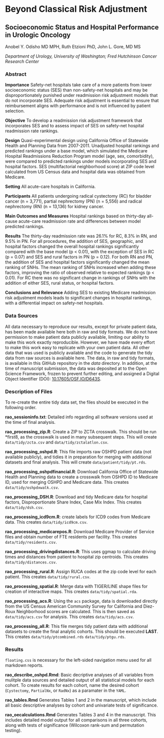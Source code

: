 # Beyond Classical Risk Adjustment
## Socioeconomic Status and Hospital Performance in Urologic Oncology

Anobel Y. Odisho MD MPH, Ruth Etzioni PhD, John L. Gore, MD MS

*Department of Urology, University of Washington; Fred Hutchinson Cancer Research Center*

### Abstract
**Importance**
Safety-net hospitals take care of a more patients from lower socioeconomic status (SES) than non-safety-net hospitals and may be disproportionately punished under readmission risk adjustment models that do not incorporate SES. Adequate risk adjustment is essential to ensure that reimbursement aligns with performance and is not influenced by patient selection. 

**Objective**
To develop a readmission risk adjustment framework that incorporates SES and to assess impact of SES on safety-net hospital readmission rate rankings.

**Design**
Quasi-experimental design using California Office of Statewide Health and Planning Data from 2007-2011. Unadjusted hospital rankings and predicted rankings under a base model, which simulated the Medicare Hospital Readmissions Reduction Program model (age, sex, comorbidity), were compared to predicted rankings under models incorporating SES and hospital factors. SES (multifactorial neighborhood score) at ZIP code level calculated from US Census data and hospital data was obtained from Medicare. 

**Setting**
All acute-care hospitals in California.

**Participants**
All patients undergoing radical cystectomy (RC) for bladder cancer (n = 3,771), partial nephrectomy (PN) (n = 5,556) and radical nephrectomy (RN) (n = 13,136) for kidney cancer.

**Main Outcomes and Measures**
Hospital rankings based on thirty-day all-cause acute-care readmission rate and differences between model predicted rankings. 

**Results**
The thirty-day readmission rate was 26.1% for RC, 8.3% in RN, and 9.5% in PN. For all procedures, the addition of SES, geographic, and hospital factors changed the overall hospital rankings significantly compared with the base model (p < 0.01), with the exception of SES in RC (p = 0.07) and SES and rural factors in PN (p = 0.12). For both RN and PN, the addition of SES and hospital factors significantly changed the mean ranking of SNHs. The mean ranking of SNHs increased when adding these factors, improving the ratio of observed relative to expected rankings (p < 0.01). For RC there was no significant change in rankings of SNHs with the addition of either SES, rural status, or hospital factors.

**Conclusions and Relevance**
Adding SES to existing Medicare readmission risk adjustment models leads to significant changes in hospital rankings, with a differential impact on safety-net hospitals.

### Data Sources
All data necessary to reproduce our results, except for private patient data, has been made available here both in raw and tidy formats. We do not have permission to make patient data publicly available, limiting our ability to make this work exactly reproducible. However, we have made every effort to make this work easy to replicate with your own patient data. All other data that was used is publicly available and the code to generate the tidy data from raw sources is available here. The data, in raw and tidy formats, is available in this GitHub repository in the *data* directory. In addition, at the time of manuscript submission, the data was deposited at to the Open Science Framework, frozen to prevent further editing, and assigned a Digital Object Identifier (DOI): [10.17605/OSF.IO/D643S](http://dx.doi.org/10.17605/OSF.IO/D643S).

### Description of Files
To re-create the entire tidy data set, the files should be executed in the following order.

**rao_sessioninfo.txt**: Detailed info regarding all software versions used at the time of final analysis.

**rao_processing_zip.R**: Create a ZIP to ZCTA crosswalk. This should be run *first8, as the crosswalk is used in many subsequent steps. This will create `data/tidy/zcta.csv` and `data/tidy/zctalatlon.csv`.

**rao_processing_oshpd.R**: This file imports raw OSHPD patient data (not available publicly), and tidies it in preparation for merging with additional datasets and final analysis. This will create `data/patient/tidy/pt.rds`.

**rao_processing_oshpdfinancial.R**: Download California Office of Statewide Health and Planning data to create a crosswalk from OSHPD ID to Medicare ID, used for merging OSHPD and Medicare data. This creates `data/tidy/oshpdxwalk.csv`.

**rao_processing_DSH.R**: Download and tidy Medicare data for hospital factors, Disproportionate Share Index, Case Mix Index. This creates `data/tidy/dsh.csv`.

**rao_processing_icd9cm.R**: create labels for ICD9 codes from Medicare data. This creates `data/tidy/icd9cm.csv`.

**rao_processing_medicarepos.R**: Download Medicare Provider of Service files and obtain number of FTE residents per facility. This creates `data/tidy/residents.csv`.

**rao_processing_drivingdistances.R**: This uses ggmap to calculate driving times and distances from patient to hospital zip centroids. This creates `data/tidy/distances.csv`.

**rao_processing_rural.R**: Assign RUCA codes at the zip code level for each patient. This creates `data/tidy/rural.csv`.

**rao_processing_spatial.R**: Merge data with TIGER/LINE shape files for creation of interactive maps. This creates `data/tidy/spatial.rda`.

**rao_processing_acs.R**: Using the `acs` package, data is downloaded directly from the US Census American Community Survey for California and Diez-Roux Neighborhood scores are calculated. This is then saved as `data/tidy/acs.csv` for analysis. This creates `data/tidy/acs.csv`.

**rao_processing_all.R**: This file merges tidy patient data with additional datasets to create the final analytic cohorts. This should be executed **LAST**. This creates `data/tidy/ptcombined.rds` `data/tidy/ptgu.rds`.


### Results
`floating.css` is necessary for the left-sided navigation menu used for all markdown reports.

**rao_describe_oshpd.Rmd**: Basic decriptive analyses of all variables from mulitple data sources and detailed output of all statistical models for each cohort. To create results for each cohort, name the desired cohort (`Cystectomy`, `PartialNx`, or `RadNx`) as a paramater in the `YAML`. 

**rao_tables.Rmd** Generates Tables 1 and 2 in the manuscript, which include all basic descriptive analyses by cohort and univariate tests of significance.

**rao_oecalculations.Rmd** Generates Tables 3 and 4 in the manuscript. This includes detailed model output for all comparisons in all three cohorts, along with tests of significance (Wilcoxon rank-sum and permutation testing).

